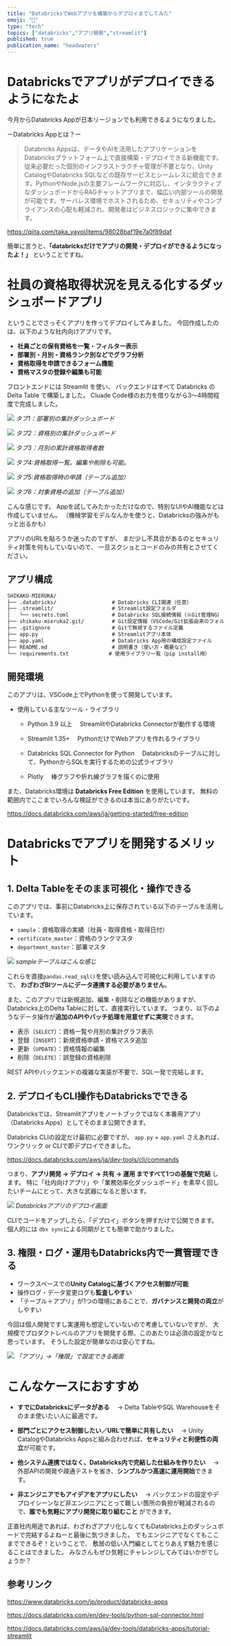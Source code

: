 ```yaml
---
title: "DatabricksでWebアプリを構築からデプロイまでしてみた"
emoji: "🌱"
type: "tech"
topics: ["databricks","アプリ開発","streamlit"]
published: true
publication_name: "headwaters"
---
```

# Databricksでアプリがデプロイできるようになたよ

今月からDatabricks Appが日本リージョンでも利用できるようになりました。

ーDatabricks Appとは？ー

> Databricks Appsは、データやAIを活用したアプリケーションをDatabricksプラットフォーム上で直接構築・デプロイできる新機能です。従来必要だった個別のインフラストラクチャ管理が不要となり、Unity CatalogやDatabricks SQLなどの既存サービスとシームレスに統合できます。PythonやNode.jsの主要フレームワークに対応し、インタラクティブなダッシュボードからRAGチャットアプリまで、幅広い内部ツールの開発が可能です。サーバレス環境でホストされるため、セキュリティやコンプライアンスの心配も軽減され、開発者はビジネスロジックに集中できます。

https://qiita.com/taka_yayoi/items/98028baf19e7a0f89daf


簡単に言うと、**「databricksだけでアプリの開発・デプロイができるようになったよ！」** ということですね。


# 社員の資格取得状況を見える化するダッシュボードアプリ

ということでさっそくアプリを作ってデプロイしてみました。
今回作成したのは、以下のような社内向けアプリです。

* **社員ごとの保有資格を一覧・フィルター表示**
* **部署別・月別・資格ランク別などでグラフ分析**
* **資格取得を申請できるフォーム機能**
* **資格マスタの登録や編集も可能**

フロントエンドには Streamlit を使い、
バックエンドはすべて Databricks の Delta Table で構築しました。
Cluade Code様のお力を借りながら3～4時間程度で完成しました。

![](https://storage.googleapis.com/zenn-user-upload/5c87edc4a7b1-20250716.png)
*タブ1：部署別の集計ダッシュボード*

![](https://storage.googleapis.com/zenn-user-upload/4b542cf54a35-20250716.png)
*タブ2：資格別の集計ダッシュボード*

![](https://storage.googleapis.com/zenn-user-upload/ce127c5fdc38-20250716.png)
*タブ3：月別の累計資格取得者数*

![](https://storage.googleapis.com/zenn-user-upload/69c093da5271-20250716.png)
*タブ4:資格取得一覧。編集や削除も可能。*

![](https://storage.googleapis.com/zenn-user-upload/3a821f67b80e-20250716.png)
*タブ5:資格取得時の申請（テーブル追加）*

![](https://storage.googleapis.com/zenn-user-upload/04e53b878fce-20250716.png)
*タブ6：対象資格の追加（テーブル追加）*

こんな感じです。
Appを試してみたかっただけなので、特別なUIやAI機能などは作成していません。
（機械学習モデルなんかを使うと、Databricksの強みがもっと出るかも）

アプリのURLを貼ろうか迷ったのですが、
まだ少し不具合があるのとセキュリティ対策を何もしていないので、
一旦スクショとコードのみの共有とさせてください。

## アプリ構成


```markdown
SHIKAKU-MIERUKA/
├── .databricks/                  # Databricks CLI関連（任意）
├── .streamlit/                   # Streamlit設定フォルダ
│   └── secrets.toml              # Databricks SQL接続情報（※Git管理NG）
├── shikaku-mieruka2.git/         # Git設定情報（VSCode/Git拡張由来のフォルダ）
├── .gitignore                    # Gitで無視するファイル定義
├── app.py                        # Streamlitアプリ本体
├── app.yaml                      # Databricks App用の構成設定ファイル
├── README.md                     # 説明書き（使い方・概要など）
└── requirements.txt             # 使用ライブラリ一覧（pip install用）
```


## 開発環境

このアプリは、VSCode上でPythonを使って開発しています。

- 使用している主なツール・ライブラリ
    - Python 3.9 以上
    　StreamlitやDatabricks Connectorが動作する環境

    - Streamlit 1.35+
　PythonだけでWebアプリを作れるライブラリ

    - Databricks SQL Connector for Python
　Databricksのテーブルに対して、PythonからSQLを実行するための公式ライブラリ

    - Plotly
    　棒グラフや折れ線グラフを描くのに使用

また、Databricks環境は **Databricks Free Edition** を使用しています。
無料の範囲内でここまでいろんな検証ができるのは本当にありがたいです。

https://docs.databricks.com/aws/ja/getting-started/free-edition



# Databricksでアプリを開発するメリット


## 1. **Delta Tableをそのまま可視化・操作できる**

このアプリでは、事前にDatabricks上に保存されている以下のテーブルを活用しています。

* `sample`：資格取得の実績（社員・取得資格・取得日付）
* `certificate_master`：資格のランクマスタ
* `department_master`：部署マスタ

![](https://storage.googleapis.com/zenn-user-upload/6f7864906dc5-20250716.png)
*sampleテーブルはこんな感じ*


これらを直接`pandas.read_sql()`を使い読み込んで可視化に利用していますので、
**わざわざBIツールにデータ連携する必要がありません**。

また、このアプリでは新規追加、編集・削除などの機能がありますが、
Databricks上のDelta Tableに対して、直接実行しています。
つまり、以下のようなデータ操作が**追加のAPIやバッチ処理を用意せずに実現**できます。

* 表示（`SELECT`）：資格一覧や月別の集計グラフ表示
* 登録（`INSERT`）：新規資格申請・資格マスタ追加
* 更新（`UPDATE`）：資格情報の編集
* 削除（`DELETE`）：誤登録の資格削除

REST APIやバックエンドの複雑な実装が不要で、SQL一発で完結します。

## 2. デプロイもCLI操作もDatabricksでできる

Databricksでは、Streamlitアプリをノートブックではなく本番用アプリ（Databricks Apps）としてそのまま公開できます。

Databricks CLIの設定だけ最初に必要ですが、
`app.py` + `app.yaml` さえあれば、ワンクリック or CLIで即デプロイできました。

https://docs.databricks.com/aws/ja/dev-tools/cli/commands


つまり、**アプリ開発 → デプロイ → 共有 → 運用 まですべて1つの基盤で完結** します。
特に「社内向けアプリ」や「業務効率化ダッシュボード」を素早く回したいチームにとって、大きな武器になると思います。


![](https://storage.googleapis.com/zenn-user-upload/e29bbb0655b7-20250716.png)
*Databricksアプリのデプロイ画面*

CLIでコードをアップしたら、「デプロイ」ボタンを押すだけで公開できます。
個人的には `dbx sync`による同期がとても簡単で助かりました。

## 3. **権限・ログ・運用もDatabricks内で一貫管理できる**

* ワークスペースでの**Unity Catalogに基づくアクセス制御が可能**
* 操作ログ・データ変更ログも**監査しやすい**
* 「テーブル＋アプリ」が1つの環境にあることで、**ガバナンスと開発の両立**がしやすい

今回は個人開発ですし実運用も想定していないので考慮していないですが、
大規模でプロダクトレベルのアプリを開発する際、このあたりは必須の設定かなと思っています。
そうした設定が簡単なのは安心ですね。

![](https://storage.googleapis.com/zenn-user-upload/0dc02feb5319-20250716.png)
*「アプリ」→「権限」で設定できる画面*


# こんなケースにおすすめ

* **すでにDatabricksにデータがある**
  　→ Delta TableやSQL Warehouseをそのまま使いたい人に最適です。

* **部門ごとにアクセス制御したい／URLで簡単に共有したい**
  　→ Unity CatalogやDatabricks Appsと組み合わせれば、**セキュリティと利便性の両立**が可能です。

* **他システム連携ではなく、Databricks内で完結した仕組みを作りたい**
  　→ 外部APIの開発や疎通テストを省き、**シンプルかつ高速に運用開始**できます。

* **非エンジニアでもアイデアをアプリにしたい**
  　→ バックエンドの設定やデプロイシーンなど非エンジニアにとって難しい箇所の負担が軽減されるので、**誰でも気軽にアプリ開発に取り組むこと** ができます。


正直社内用途であれば、わざわざアプリ化しなくてもDatabricks上のダッシュボードで完結するよねーと最後に気づきました。
でもエンジニアでなくてもここまでできるぞ！ということで、
敷居の低い入門編としてとりあえず魅力を感じることはできました。
みなさんもぜひ気軽にチャレンジしてみてはいかがでしょうか？


## 参考リンク

https://www.databricks.com/jp/product/databricks-apps


https://docs.databricks.com/en/dev-tools/python-sql-connector.html


https://docs.databricks.com/aws/ja/dev-tools/databricks-apps/tutorial-streamlit
